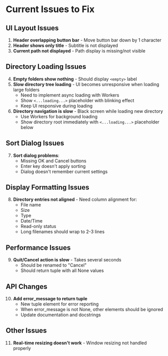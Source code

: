 # Current Issues to Fix

## UI Layout Issues
1. **Header overlapping button bar** - Move button bar down by 1 character
2. **Header shows only title** - Subtitle is not displayed
3. **Current path not displayed** - Path display is missing/not visible

## Directory Loading Issues
4. **Empty folders show nothing** - Should display `<empty>` label
5. **Slow directory tree loading** - UI becomes unresponsive when loading large folders
   - Need to implement async loading with Workers
   - Show `<...loading...>` placeholder with blinking effect
   - Keep UI responsive during loading
6. **Directory navigation is slow** - Black screen while loading new directory
   - Use Workers for background loading
   - Show directory root immediately with `<...loading...>` placeholder below

## Sort Dialog Issues
7. **Sort dialog problems**:
   - Missing OK and Cancel buttons
   - Enter key doesn't apply sorting
   - Dialog doesn't remember current settings

## Display Formatting Issues
8. **Directory entries not aligned** - Need column alignment for:
   - File name
   - Size
   - Type
   - Date/Time
   - Read-only status
   - Long filenames should wrap to 2-3 lines

## Performance Issues
9. **Quit/Cancel action is slow** - Takes several seconds
   - Should be renamed to "Cancel"
   - Should return tuple with all None values

## API Changes
10. **Add error_message to return tuple**
    - New tuple element for error reporting
    - When error_message is not None, other elements should be ignored
    - Update documentation and docstrings

## Other Issues
11. **Real-time resizing doesn't work** - Window resizing not handled properly
